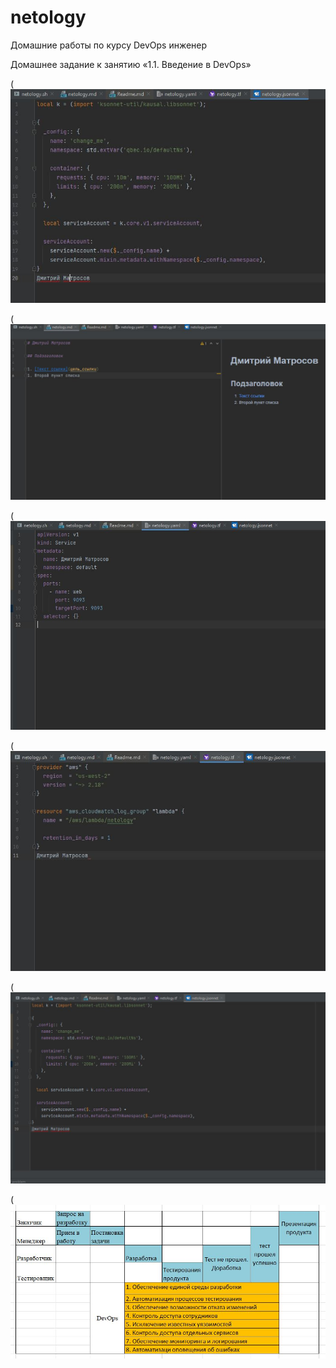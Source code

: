# netology
Домашние работы по курсу DevOps инженер


Домашнее задание к занятию «1.1. Введение в DevOps»

(![Screenshot](https://github.com/Smarzhic/netology/blob/main/01-intro-01/img/1.JPG)

(![Screenshot](https://github.com/Smarzhic/netology/blob/main/01-intro-01/img/2.JPG)

(![Screenshot](https://github.com/Smarzhic/netology/blob/main/01-intro-01/img/3.JPG)

(![Screenshot](https://github.com/Smarzhic/netology/blob/main/01-intro-01/img/4.JPG)

(![Screenshot](https://github.com/Smarzhic/netology/blob/main/01-intro-01/img/5.JPG)

(![Screenshot](https://github.com/Smarzhic/netology/blob/main/01-intro-01/img/6.JPG)

